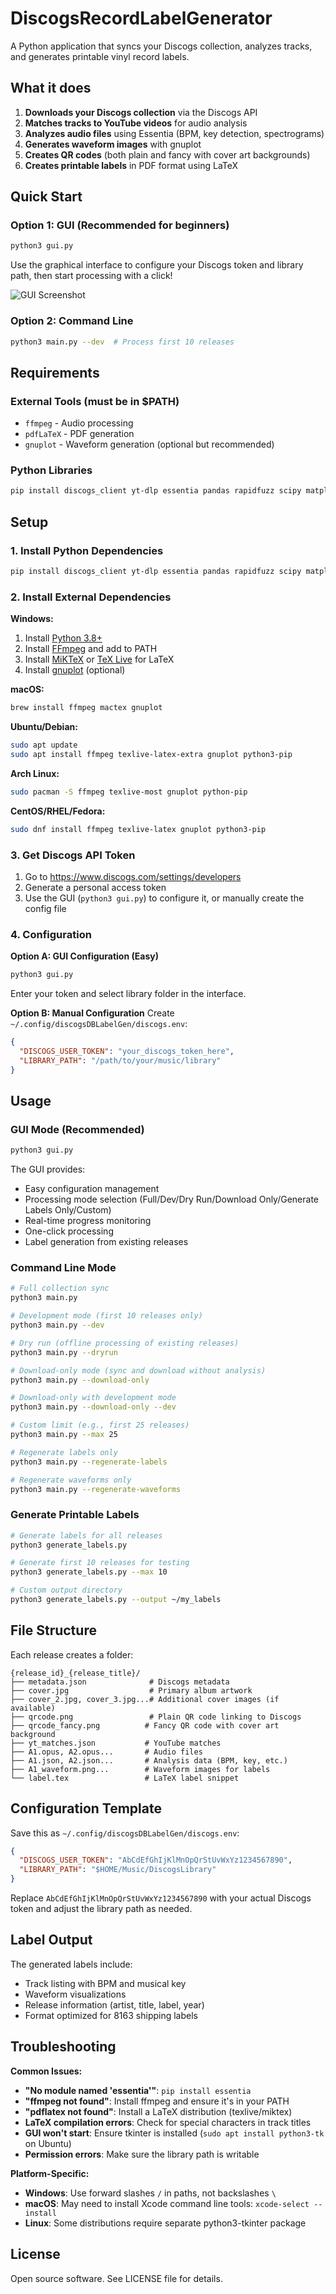 # DiscogsRecordLabelGenerator

A Python application that syncs your Discogs collection, analyzes tracks, and generates printable vinyl record labels.

## What it does

1. **Downloads your Discogs collection** via the Discogs API
2. **Matches tracks to YouTube videos** for audio analysis  
3. **Analyzes audio files** using Essentia (BPM, key detection, spectrograms)
4. **Generates waveform images** with gnuplot
5. **Creates QR codes** (both plain and fancy with cover art backgrounds)
6. **Creates printable labels** in PDF format using LaTeX

## Quick Start

### Option 1: GUI (Recommended for beginners)
```bash
python3 gui.py
```
Use the graphical interface to configure your Discogs token and library path, then start processing with a click!

![GUI Screenshot](screenshot_gui.png)

### Option 2: Command Line
```bash
python3 main.py --dev  # Process first 10 releases
```

## Requirements

### External Tools (must be in $PATH)
- `ffmpeg` - Audio processing
- `pdfLaTeX` - PDF generation  
- `gnuplot` - Waveform generation (optional but recommended)

### Python Libraries
```bash
pip install discogs_client yt-dlp essentia pandas rapidfuzz scipy matplotlib tqdm segno
```

## Setup

### 1. Install Python Dependencies
```bash
pip install discogs_client yt-dlp essentia pandas rapidfuzz scipy matplotlib tqdm segno
```

### 2. Install External Dependencies

**Windows:**
1. Install [Python 3.8+](https://python.org/downloads)
2. Install [FFmpeg](https://ffmpeg.org/download.html) and add to PATH
3. Install [MiKTeX](https://miktex.org/) or [TeX Live](https://tug.org/texlive/) for LaTeX
4. Install [gnuplot](http://www.gnuplot.info/) (optional)

**macOS:**
```bash
brew install ffmpeg mactex gnuplot
```

**Ubuntu/Debian:**
```bash
sudo apt update
sudo apt install ffmpeg texlive-latex-extra gnuplot python3-pip
```

**Arch Linux:**
```bash
sudo pacman -S ffmpeg texlive-most gnuplot python-pip
```

**CentOS/RHEL/Fedora:**
```bash
sudo dnf install ffmpeg texlive-latex gnuplot python3-pip
```

### 3. Get Discogs API Token

1. Go to https://www.discogs.com/settings/developers
2. Generate a personal access token
3. Use the GUI (`python3 gui.py`) to configure it, or manually create the config file

### 4. Configuration

**Option A: GUI Configuration (Easy)**
```bash
python3 gui.py
```
Enter your token and select library folder in the interface.

**Option B: Manual Configuration**
Create `~/.config/discogsDBLabelGen/discogs.env`:
```json
{
  "DISCOGS_USER_TOKEN": "your_discogs_token_here",
  "LIBRARY_PATH": "/path/to/your/music/library"
}
```

## Usage

### GUI Mode (Recommended)
```bash
python3 gui.py
```
The GUI provides:
- Easy configuration management
- Processing mode selection (Full/Dev/Dry Run/Download Only/Generate Labels Only/Custom)
- Real-time progress monitoring
- One-click processing
- Label generation from existing releases

### Command Line Mode
```bash
# Full collection sync
python3 main.py

# Development mode (first 10 releases only)
python3 main.py --dev

# Dry run (offline processing of existing releases)
python3 main.py --dryrun

# Download-only mode (sync and download without analysis)
python3 main.py --download-only

# Download-only with development mode
python3 main.py --download-only --dev

# Custom limit (e.g., first 25 releases)  
python3 main.py --max 25

# Regenerate labels only
python3 main.py --regenerate-labels

# Regenerate waveforms only
python3 main.py --regenerate-waveforms
```

### Generate Printable Labels
```bash
# Generate labels for all releases
python3 generate_labels.py

# Generate first 10 releases for testing
python3 generate_labels.py --max 10

# Custom output directory
python3 generate_labels.py --output ~/my_labels
```

## File Structure

Each release creates a folder:
```
{release_id}_{release_title}/
├── metadata.json              # Discogs metadata
├── cover.jpg                  # Primary album artwork
├── cover_2.jpg, cover_3.jpg...# Additional cover images (if available)
├── qrcode.png                 # Plain QR code linking to Discogs
├── qrcode_fancy.png          # Fancy QR code with cover art background
├── yt_matches.json           # YouTube matches
├── A1.opus, A2.opus...       # Audio files
├── A1.json, A2.json...       # Analysis data (BPM, key, etc.)
├── A1_waveform.png...        # Waveform images for labels
└── label.tex                 # LaTeX label snippet
```

## Configuration Template

Save this as `~/.config/discogsDBLabelGen/discogs.env`:
```json
{
  "DISCOGS_USER_TOKEN": "AbCdEfGhIjKlMnOpQrStUvWxYz1234567890",
  "LIBRARY_PATH": "$HOME/Music/DiscogsLibrary"
}
```

Replace `AbCdEfGhIjKlMnOpQrStUvWxYz1234567890` with your actual Discogs token and adjust the library path as needed.

## Label Output

The generated labels include:
- Track listing with BPM and musical key
- Waveform visualizations
- Release information (artist, title, label, year)
- Format optimized for 8163 shipping labels

## Troubleshooting

**Common Issues:**
- **"No module named 'essentia'"**: `pip install essentia`
- **"ffmpeg not found"**: Install ffmpeg and ensure it's in your PATH
- **"pdflatex not found"**: Install a LaTeX distribution (texlive/miktex)
- **LaTeX compilation errors**: Check for special characters in track titles
- **GUI won't start**: Ensure tkinter is installed (`sudo apt install python3-tk` on Ubuntu)
- **Permission errors**: Make sure the library path is writable

**Platform-Specific:**
- **Windows**: Use forward slashes `/` in paths, not backslashes `\`
- **macOS**: May need to install Xcode command line tools: `xcode-select --install`
- **Linux**: Some distributions require separate python3-tkinter package

## License

Open source software. See LICENSE file for details.